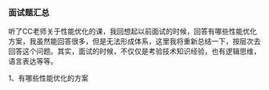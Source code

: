 ### 面试题汇总

听了CC老师关于性能优化的课，我回想起以前面试的时候，回答有哪些性能优化方案，我虽然能回答很多，但是无法形成体系，这里我将重新总结一下，按层次去回答这个问题。其实，面试的时候，不仅仅是考验技术知识经验，也有逻辑思维，语言表达等等。

 1、有哪些性能优化的方案